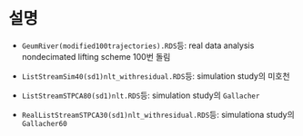 # 설명

- `GeumRiver(modified100trajectories).RDS`등: real data analysis nondecimated lifting scheme 100번 돌림

- `ListStreamSim40(sd1)nlt_withresidual.RDS`등: simulation study의 미호천

- `ListStreamSTPCA80(sd1)nlt.RDS`등: simulation study의 `Gallacher`

- `RealListStreamSTPCA30(sd1)nlt_withresidual.RDS`등: simulationa study의 `Gallacher60`